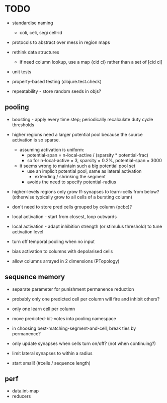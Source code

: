 # TODO


* standardise naming
  * coli, celi, segi   cell-id

* protocols to abstract over mess in region maps

* rethink data structures
  * if need column lookup, use a map {cid ci} rather than a set of [cid ci]

* unit tests
* property-based testing (clojure.test.check)
* repeatability - store random seeds in objs?

## pooling

* boosting - apply every time step; periodically recalculate duty cycle thresholds

* higher regions need a larger potential pool because the source
  activation is so sparse.
  * assuming activation is uniform:
    * potential-span = n-local-active / (sparsity * potential-frac)
    * so for n-local-active = 3, sparsity = 0.2%, potential-span = 3000
  * it seems wrong to maintain such a big potential pool set
    * use an implicit potential pool, same as lateral activation
      * extending / shrinking the segment
    * avoids the need to specify potential-radius

* higher-levels regions only grow ff-synapses to learn-cells from below?
  (otherwise typically grow to all cells of a bursting column)

* don't need to store pred cells grouped by column (pcbc)?

* local activation - start from closest, loop outwards
* local activation - adapt inhibition strength (or stimulus threshold)  to tune activation level

* turn off temporal pooling when no input

* bias activation to columns with depolarised cells

* allow columns arrayed in 2 dimensions (PTopology)

## sequence memory

* separate parameter for punishment permanence reduction

* probably only one predicted cell per column will fire and inhibit others?
* only one learn cell per column

* move predicted-bit-votes into pooling namespace

* in choosing best-matching-segment-and-cell, break ties by permanence?

* only update synapses when cells turn on/off? (not when continuing?)

* limit lateral synapses to within a radius

* start small! (#cells / sequence length)

## perf

* data.int-map
* reducers
